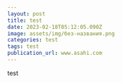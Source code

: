 ```yaml
---
layout: post
title: test
date: 2023-02-18T05:12:05.090Z
image: assets/img/без-названия.png
categories: test
tags: test
publication_url: www.asahi.com
---
```

test